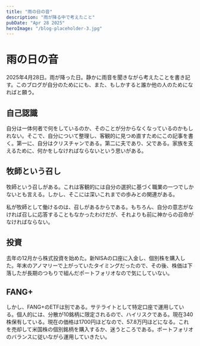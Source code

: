 ```yaml
---
title: "雨の日の音"
description: "雨が降る中で考えたこと"
pubDate: "Apr 28 2025"
heroImage: "/blog-placeholder-3.jpg"
---
```


# 雨の日の音

2025年4月28日。雨が降った日。静かに雨音を聞きながら考えたことを書き記す。このブログが自分のためににも、また、もしかすると誰か他の人のためになればと願う。

## 自己認識

自分は一体何者で何をしているのか、そのことが分からなくなっているのかもしれない。そこで、自分について整理し、客観的に見つめ直すためにこの記事を書く。第一に、自分はクリスチャンである。第二に夫であり、父である。家族を支えるために、何かをしなければならないという思いがある。

## 牧師という召し

牧師という召しがある。これは客観的には自分の選択に基づく職業の一つでしかないとも言える。しかし、そこには深いこれまでの歩みとの関連がある。

私が牧師として働けるのは、召しがあるからである。もちろん、自分の意志がなければ召しに応答することもなかったわけだが、それよりも前に神からの召命がなければならない。

## 投資

去年の12月から株式投資を始めた。新NISAの口座に入金し、個別株を購入した。年末のアノマリーで上がっていたタイミングだったので、その後、株価は下落したが長期のつもりで組んだポートフォリオなので気にしていない。

## FANG+

しかし、FANG+のETFは別である。サテライトとして特定口座で運用している。個人的には、分散が10銘柄に限定されるので、ハイリスクである。現在340株保有している。現在の価格は1700円ほどなので、57.8万円ほどになる。これを売却して米国株の個別銘柄を購入するか、迷うところである。ポートフォリオのバランスに従いながら運用していきたい。
